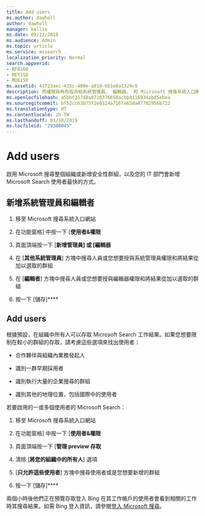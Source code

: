 ```yaml
---
title: Add users
ms.author: dawholl
author: dawholl
manager: kellis
ms.date: 09/12/2018
ms.audience: Admin
ms.topic: article
ms.service: mssearch
localization_priority: Normal
search.appverid:
- BFB160
- MET150
- MOE150
ms.assetid: 41723aec-435c-400e-a818-6b1e8a1324c0
description: 將權限與角色指派給系統管理員、 編輯器、 和 Microsoft 搜尋系統入口網站中的使用者
ms.openlocfilehash: a5bbf35748a8720376650acbb4116934abd5ebea
ms.sourcegitcommit: bf52cc63b75f2e0324a716fe65da47702956b722
ms.translationtype: HT
ms.contentlocale: zh-TW
ms.lasthandoff: 01/18/2019
ms.locfileid: "29380045"
---
```

# <a name="add-users"></a>Add users

啟用 Microsoft 搜尋整個組織或新增安全性群組，以及您的 IT 部門會新增 Microsoft Search 使用者最快的方式。
  
## <a name="add-admins-and-editors"></a>新增系統管理員和編輯者

1. 移至 Microsoft 搜尋系統入口網站
    
2. 在功能窗格] 中按一下 [**使用者&amp;權限**
    
3. 頁面頂端按一下 [**新增管理員] 或 [編輯器**
    
4. 在 [**其他系統管理員**] 方塊中搜尋人員或您想要授與系統管理員權限和將結果從加以選取的群組 
    
5. 在 [**編輯者**] 方塊中搜尋人員或您想要授與編輯器權限和將結果從加以選取的群組 
    
6. 按一下 [儲存]****
    
## <a name="add-users"></a>Add users

根據預設，在組織中所有人可以存取 Microsoft Search 工作結果。如果您想要限制在較小的群組的存取，請考慮這些選項來找出使用者：
  
- 合作夥伴與組織內業務發起人
    
- 識別一群早期採用者
    
- 識別執行大量的企業搜尋的群組
    
- 識別其他的地理位置，包括國際中的使用者
    
若要啟用的一或多個使用者的 Microsoft Search：
  
1. 移至 Microsoft 搜尋系統入口網站
    
2. 在功能窗格] 中按一下 [**使用者&amp;權限**
    
3. 頁面頂端按一下 [**管理 preview 存取**
    
4. 清除 [**將您的組織中的所有人**] 選項 
    
5. [**只允許這些使用者**] 方塊中搜尋使用者或是您想要新增的群組 
    
6. 按一下 [儲存]****
    
兩個小時後他們正在預覽存取登入 Bing 在其工作帳戶的使用者會看到相關的工作時其搜尋結果。如需 Bing 登入資訊，請參閱[登入 Microsoft 搜尋](use/sign-in.md)。